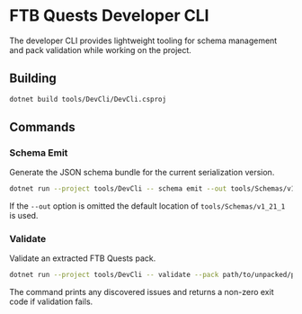 # FTB Quests Developer CLI

The developer CLI provides lightweight tooling for schema management and pack validation while working on the project.

## Building

```bash
dotnet build tools/DevCli/DevCli.csproj
```

## Commands

### Schema Emit

Generate the JSON schema bundle for the current serialization version.

```bash
dotnet run --project tools/DevCli -- schema emit --out tools/Schemas/v1_21_1
```

If the `--out` option is omitted the default location of `tools/Schemas/v1_21_1` is used.

### Validate

Validate an extracted FTB Quests pack.

```bash
dotnet run --project tools/DevCli -- validate --pack path/to/unpacked/pack
```

The command prints any discovered issues and returns a non-zero exit code if validation fails.
